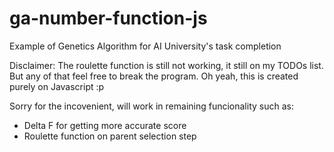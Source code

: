 # ga-number-function-js
Example of Genetics Algorithm for AI University's task completion

Disclaimer: The roulette function is still not working, it still on my TODOs list. But any of that feel free to break the program. Oh yeah, this is created purely on Javascript :p

Sorry for the incovenient, will work in remaining funcionality such as:
 - Delta F for getting more accurate score
 - Roulette function on parent selection step
